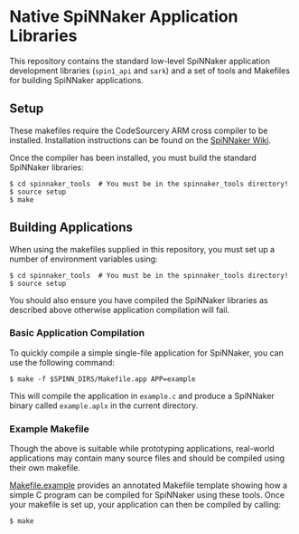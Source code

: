 Native SpiNNaker Application Libraries
======================================

This repository contains the standard low-level SpiNNaker application
development libraries (`spin1_api` and `sark`) and a set of tools and Makefiles
for building SpiNNaker applications.

Setup
-----

These makefiles require the CodeSourcery ARM cross compiler to be installed.
Installation instructions can be found on the [SpiNNaker
Wiki](https://github.com/SpiNNakerManchester/SpiNNakerManchester.github.io/wiki/1.3-C-Development-for-SpiNNaker#-install-development-dependencies).

Once the compiler has been installed, you must build the standard SpiNNaker
libraries:

	$ cd spinnaker_tools  # You must be in the spinnaker_tools directory!
	$ source setup
	$ make


Building Applications
---------------------

When using the makefiles supplied in this repository, you must set up a number
of environment variables using:

	$ cd spinnaker_tools  # You must be in the spinnaker_tools directory!
	$ source setup

You should also ensure you have compiled the SpiNNaker libraries as described
above otherwise application compilation will fail.

### Basic Application Compilation

To quickly compile a simple single-file application for SpiNNaker, you can use
the following command:

	$ make -f $SPINN_DIRS/Makefile.app APP=example

This will compile the application in `example.c` and produce a SpiNNaker binary
called `example.aplx` in the current directory.

### Example Makefile

Though the above is suitable while prototyping applications, real-world
applications may contain many source files and should be compiled using their
own makefile.

[Makefile.example](./Makefile.example) provides an annotated Makefile template
showing how a simple C program can be compiled for SpiNNaker using these tools.
Once your makefile is set up, your application can then be compiled by calling:

	$ make
